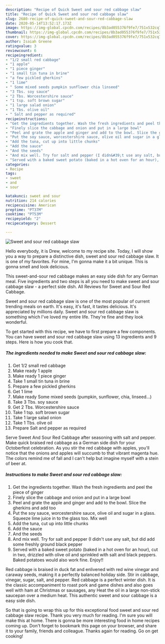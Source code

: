 ```yaml
---
description: "Recipe of Quick Sweet and sour red cabbage slaw"
title: "Recipe of Quick Sweet and sour red cabbage slaw"
slug: 2680-recipe-of-quick-sweet-and-sour-red-cabbage-slaw
date: 2020-05-14T13:52:17.173Z
image: https://img-global.cpcdn.com/recipes/8b3ad055376f9fe7/751x532cq70/sweet-and-sour-red-cabbage-slaw-recipe-main-photo.jpg
thumbnail: https://img-global.cpcdn.com/recipes/8b3ad055376f9fe7/751x532cq70/sweet-and-sour-red-cabbage-slaw-recipe-main-photo.jpg
cover: https://img-global.cpcdn.com/recipes/8b3ad055376f9fe7/751x532cq70/sweet-and-sour-red-cabbage-slaw-recipe-main-photo.jpg
author: Isaiah Greene
ratingvalue: 3
reviewcount: 6
recipeingredient:
- "1/2 small red cabbage"
- "1 apple"
- "1 piece ginger"
- "1 small tin tuna in brine"
- "a few pickled gherkins"
- "1 lime"
- " Some mixed seeds pumpkin sunflower chia linseed"
- "3 Tbs. soy sauce"
- "2 Tbs. Worcestershire sauce"
- "1 tsp. soft brown sugar"
- "1 large salad onion"
- "1 Tbs. olive oil"
- " Salt and pepper as required"
recipeinstructions:
- "Get the ingredients together. Wash the fresh ingredients and peel the piece of ginger"
- "Finely slice the cabbage and onion and put in a large bowl"
- "Peel and grate the apple and ginger and add to the bowl. Slice the gherkins and add too"
- "Put the soy sauce, worcestershire sauce, olive oil and sugar in a glass. Squeeze lime juice in to the glass too. Mix well"
- "Add the tuna, cut up into little chunks"
- "Add the sauce"
- "And the seeds"
- "And mix well. Try for salt and pepper (I didn&#39;t use any salt, but did add some freshly ground black pepper"
- "Served with a baked sweet potato (baked in a hot oven for an hour), cut in two, drizzled with olive oil and sprinkled with salt and black peppers. Baked potatoes would also work fine. Enjoy!!"
categories:
- Recipe
tags:
- sweet
- and
- sour

katakunci: sweet and sour 
nutrition: 214 calories
recipecuisine: American
preptime: "PT37M"
cooktime: "PT53M"
recipeyield: "2"
recipecategory: Dessert

---
```



![Sweet and sour red cabbage slaw](https://img-global.cpcdn.com/recipes/8b3ad055376f9fe7/751x532cq70/sweet-and-sour-red-cabbage-slaw-recipe-main-photo.jpg)

Hello everybody, it is Drew, welcome to my recipe site. Today, I will show you a way to prepare a distinctive dish, sweet and sour red cabbage slaw. It is one of my favorites. For mine, I'm gonna make it a bit unique. This is gonna smell and look delicious.

This sweet-and-sour red cabbage makes an easy side dish for any German meal. Five ingredients and two steps is all you need to make sweet and sour cabbage slaw - a perfect side dish. All Reviews for Sweet and Sour Red Cabbage.

Sweet and sour red cabbage slaw is one of the most popular of current trending meals on earth. It's easy, it's fast, it tastes delicious. It's appreciated by millions daily. Sweet and sour red cabbage slaw is something which I've loved my entire life. They're fine and they look wonderful.


To get started with this recipe, we have to first prepare a few components. You can have sweet and sour red cabbage slaw using 13 ingredients and 9 steps. Here is how you cook that.

<!--inarticleads1-->

##### The ingredients needed to make Sweet and sour red cabbage slaw:

1. Get 1/2 small red cabbage
1. Make ready 1 apple
1. Make ready 1 piece ginger
1. Take 1 small tin tuna in brine
1. Prepare a few pickled gherkins
1. Get 1 lime
1. Make ready  Some mixed seeds (pumpkin, sunflower, chia, linseed...)
1. Take 3 Tbs. soy sauce
1. Get 2 Tbs. Worcestershire sauce
1. Take 1 tsp. soft brown sugar
1. Take 1 large salad onion
1. Take 1 Tbs. olive oil
1. Prepare  Salt and pepper as required


Serve Sweet And Sour Red Cabbage after seasoning with salt and pepper. Make quick braised red cabbage as a German side dish for your Octoberfest celebration. As you stir the red cabbage with apples, you&#39;ll notice that the onions and apples will succumb to that vibrant magenta hue. The colors remind me of fall and I can&#39;t help but imagine myself with a stein of beer at. 

<!--inarticleads2-->

##### Instructions to make Sweet and sour red cabbage slaw:

1. Get the ingredients together. Wash the fresh ingredients and peel the piece of ginger
1. Finely slice the cabbage and onion and put in a large bowl
1. Peel and grate the apple and ginger and add to the bowl. Slice the gherkins and add too
1. Put the soy sauce, worcestershire sauce, olive oil and sugar in a glass. Squeeze lime juice in to the glass too. Mix well
1. Add the tuna, cut up into little chunks
1. Add the sauce
1. And the seeds
1. And mix well. Try for salt and pepper (I didn&#39;t use any salt, but did add some freshly ground black pepper
1. Served with a baked sweet potato (baked in a hot oven for an hour), cut in two, drizzled with olive oil and sprinkled with salt and black peppers. Baked potatoes would also work fine. Enjoy!!


Red cabbage is braised in duck fat and enlivened with red wine vinegar and caraway seeds, making it a perfectly balanced holiday side. Stir in cabbage, vinegar, sugar, salt, and pepper. Red cabbage is a perfect winter dish. It is the classic accompaniment to roast pork and game dishes and also goes well with ham at Christmas or sausages, any Heat the oil in a large non-stick saucepan over a medium heat. This authentic sweet and sour cabbage is a easy side dish. 

So that is going to wrap this up for this exceptional food sweet and sour red cabbage slaw recipe. Thank you very much for reading. I'm sure you will make this at home. There is gonna be more interesting food in home recipes coming up. Don't forget to bookmark this page on your browser, and share it to your family, friends and colleague. Thanks again for reading. Go on get cooking!
